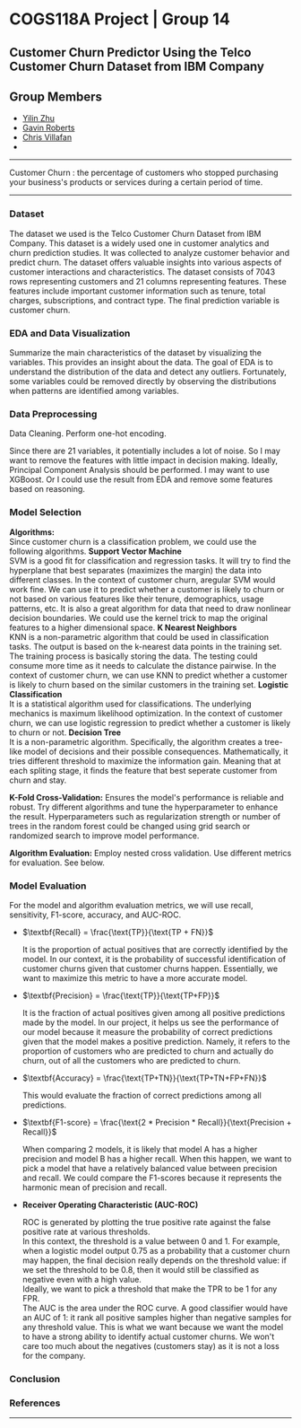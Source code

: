 # COGS118A Project | Group 14
## Customer Churn Predictor Using the Telco Customer Churn Dataset from IBM Company

## Group Members
- [Yilin Zhu]()
- [Gavin Roberts](https://github.com/empire-penguin)
- [Chris Villafan]()
- []()

----------------------------

Customer Churn 
: the percentage of customers who stopped purchasing your business's products or services during a certain period of time.

----------------------------

### Dataset
The dataset we used is the Telco Customer Churn Dataset from IBM Company. This dataset is a widely used one in customer analytics and churn prediction studies. It was collected to analyze customer behavior and predict churn. The dataset offers valuable insights into various aspects of customer interactions and characteristics. The dataset consists of 7043 rows representing customers and 21 columns representing features. These features include important customer information such as tenure, total charges, subscriptions, and contract type. The final prediction variable is customer churn. 

### EDA and Data Visualization
Summarize the main characteristics of the dataset by visualizing the variables. This provides an insight about the data. The goal of EDA is to understand the distribution of the data and detect any outliers. Fortunately, some variables could be removed directly by observing the distributions when patterns are identified among variables.

### Data Preprocessing
Data Cleaning. Perform one-hot encoding.

Since there are 21 variables, it potentially includes a lot of noise. So I may want to remove the features with little impact in decision making. Ideally, Principal Component Analysis should be performed. I may want to use XGBoost. Or I could use the result from EDA and remove some features based on reasoning.

### Model Selection

**Algorithms:** \
    Since customer churn is a classification problem, we could use the following algorithms.
    **Support Vector Machine**\
        SVM is a good fit for classification and regression tasks. It will try to find the hyperplane that best separates (maximizes the margin) the data into different classes. In the context of customer churn, aregular SVM would work fine. We can use it to predict whether a customer is likely to churn or not based on various features like their tenure, demographics, usage patterns, etc. It is also a great algorithm for data that need to draw nonlinear decision boundaries. We could use the kernel trick to map the original features to a higher dimensional space.
    **K Nearest Neighbors**\
        KNN is a non-parametric algorithm that could be used in classification tasks. The output is based on the k-nearest data points in the training set. The training process is basically storing the data. The testing could consume more time as it needs to calculate the distance pairwise. In the context of customer churn, we can use KNN to predict whether a customer is likely to churn based on the similar customers in the training set.
    **Logistic Classification**\
         It is a statistical algorithm used for classifications. The underlying mechanics is maximum likelihood optimization. In the context of customer churn, we can use logistic regression to predict whether a customer is likely to churn or not.
    **Decision Tree**\
        It is a non-parametric algorithm. Specifically, the algorithm creates a tree-like model of decisions and their possible consequences. Mathematically, it tries different threshold to maximize the information gain. Meaning that at each spliting stage, it finds the feature that best seperate customer from churn and stay. 
    
**K-Fold Cross-Validation:**
  Ensures the model's performance is reliable and robust. Try different algorithms and tune the hyperparameter to enhance the result. Hyperparameters such as regularization strength or number of trees in the random forest could be changed using grid search or randomized search to improve model performance.

**Algorithm Evaluation:**
    Employ nested cross validation. Use different metrics for evaluation. See below.

### Model Evaluation

For the model and algorithm evaluation metrics, we will use recall, sensitivity, F1-score, accuracy, and AUC-ROC. 

- $\textbf{Recall} = \frac{\text{TP}}{\text{TP + FN}}$

    It is the proportion of actual positives that are correctly identified by the model. In our context, it is the probability of successful identification of customer churns given that customer churns happen. Essentially, we want to maximize this metric to have a more accurate model.
    

- $\textbf{Precision} = \frac{\text{TP}}{\text{TP+FP}}$

    It is the fraction of actual positives given among all positive predictions made by the model. In our project, it helps us see the performance of our model because it measure the probability of correct predictions given that the model makes a positive prediction. Namely, it refers to the proportion of customers who are predicted to churn and actually do churn, out of all the customers who are predicted to churn.
 
 
- $\textbf{Accuracy} = \frac{\text{TP+TN}}{\text{TP+TN+FP+FN}}$

    This would evaluate the fraction of correct predictions among all predictions.
    
    
- $\textbf{F1-score} = \frac{\text{2 * Precision * Recall}}{\text{Precision + Recall}}$

    When comparing 2 models, it is likely that model A has a higher precision and model B has a higher recall. When this happen, we want to pick a model that have a relatively balanced value between precision and recall. We could compare the F1-scores because it represents the harmonic mean of precision and recall.
    
    
- $\textbf{Receiver Operating Characteristic (AUC-ROC)}$

    ROC is generated by plotting the true positive rate against the false positive rate at various thresholds.\
    In this context, the threshold is a value between 0 and 1. For example, when a logistic model output 0.75 as a probability that a customer churn may happen, the final decision really depends on the threshold value: if we set the threshold to be 0.8, then it would still be classified as negative even with a high value.\
    Ideally, we want to pick a threshold that make the TPR to be 1 for any FPR.\
    The AUC is the area under the ROC curve. A good classifier would have an AUC of 1: it rank all positive samples higher than negative samples for any threshold value. This is what we want because we want the model to have a strong ability to identify actual customer churns. We won't care too much about the negatives (customers stay) as it is not a loss for the company.

### Conclusion

### References

----------------------------

```python

```
